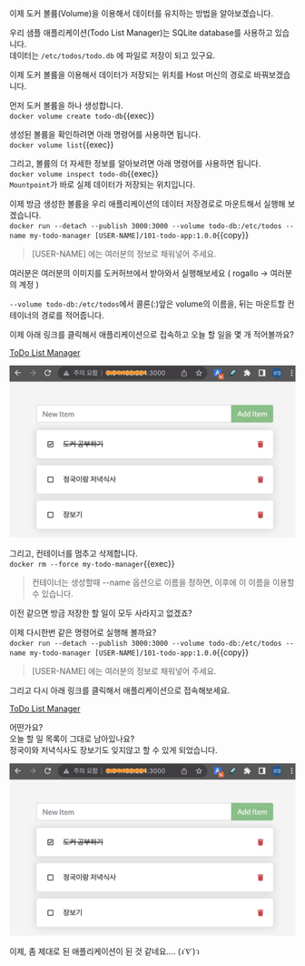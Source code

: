 이제 도커 볼륨(Volume)을 이용해서 데이터를 유지하는 방법을 알아보겠습니다.

우리 샘플 애플리케이션(Todo List Manager)는 SQLite database를 사용하고 있습니다.  
데이터는 `/etc/todos/todo.db` 에 파일로 저장이 되고 있구요.

이제 도커 볼륨을 이용해서 데이터가 저장되는 위치를 Host 머신의 경로로 바꿔보겠습니다.

먼저 도커 볼륨을 하나 생성합니다.  
`docker volume create todo-db`{{exec}}  


생성된 볼륨을 확인하려면 아래 명령어를 사용하면 됩니다.  
`docker volume list`{{exec}}

그리고, 볼륨의 더 자세한 정보를 알아보려면 아래 명령어를 사용하면 됩니다.  
`docker volume inspect todo-db`{{exec}}  
`Mountpoint`가 바로 실제 데이터가 저장되는 위치입니다.

이제 방금 생성한 볼륨을 우리 애플리케이션의 데이터 저장경로로 마운트해서 실행해 보겠습니다.  
`docker run --detach --publish 3000:3000 --volume todo-db:/etc/todos --name my-todo-manager [USER-NAME]/101-todo-app:1.0.0`{{copy}} 
> [USER-NAME] 에는 여러분의 정보로 채워넣어 주세요.  

여러분은 여러분의 이미지를 도커허브에서 받아와서 실행해보세요 ( rogallo -> 여러분의 계정 )

`--volume todo-db:/etc/todos`에서 콜론(:)앞은 volume의 이름을, 뒤는 마운트할 컨테이너의 경로를 적어줍니다.

이제 아래 링크를 클릭해서 애플리케이션으로 접속하고 오늘 할 일을 몇 개 적어볼까요?

[ToDo List Manager]({{TRAFFIC_HOST1_3000}})

<img src="./assets/todo-list-sample3.png" alt="ToDo List App." style="zoom:50%;" />

그리고, 컨테이너를 멈추고 삭제합니다.  
`docker rm --force my-todo-manager`{{exec}}  
> 컨테이너는 생성할때 --name 옵션으로 이름을 정하면, 이후에 이 이름을 이용할 수 있습니다.

이전 같으면 방금 저장한 할 일이 모두 사라지고 없겠죠?

이제 다시한번 같은 명령어로 실행해 볼까요?   
`docker run --detach --publish 3000:3000 --volume todo-db:/etc/todos --name my-todo-manager [USER-NAME]/101-todo-app:1.0.0`{{copy}} 
> [USER-NAME] 에는 여러분의 정보로 채워넣어 주세요.  

그리고 다시 아래 링크를 클릭해서 애플리케이션으로 접속해보세요.

[ToDo List Manager]({{TRAFFIC_HOST1_3000}})

어떤가요?  
오늘 할 일 목록이 그대로 남아있나요?  
정국이와 저녁식사도 장보기도 잊지않고 할 수 있게 되었습니다.

<img src="./assets/todo-list-sample3.png" alt="ToDo List App." style="zoom:50%;" />


이제, 좀 제대로 된 애플리케이션이 된 것 같네요.... (ง˙∇˙)ว
